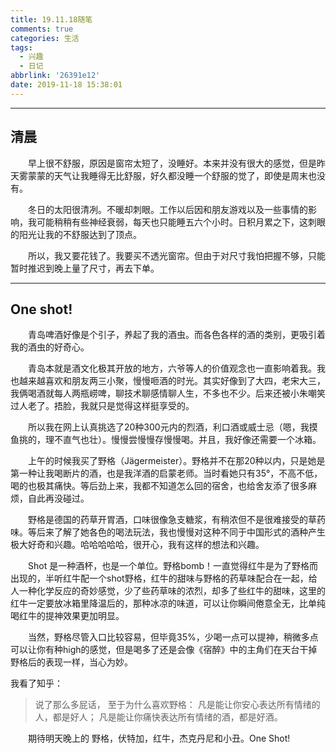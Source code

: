 ```yaml
---
title: 19.11.18随笔
comments: true
categories: 生活
tags:
  - 兴趣
  - 日记
abbrlink: '26391e12'
date: 2019-11-18 15:38:01
---
```


---

## 清晨

&emsp;&emsp;早上很不舒服，原因是窗帘太短了，没睡好。本来并没有很大的感觉，但是昨天雾蒙蒙的天气让我睡得无比舒服，好久都没睡一个舒服的觉了，即使是周末也没有。

&emsp;&emsp;冬日的太阳很清冽。不暖却刺眼。工作以后因和朋友游戏以及一些事情的影响，我可能稍稍有些神经衰弱，每天也只能睡五六个小时。日积月累之下，这刺眼的阳光让我的不舒服达到了顶点。

&emsp;&emsp;所以，我又要花钱了。我要买不透光窗帘。但由于对尺寸我怕把握不够，只能暂时推迟到晚上量了尺寸，再去下单。

---

## One shot!

&emsp;&emsp;青岛啤酒好像是个引子，养起了我的酒虫。而各色各样的酒的类别，更吸引着我的酒虫的好奇心。

&emsp;&emsp;青岛本就是酒文化极其开放的地方，六爷等人的价值观念也一直影响着我。我也越来越喜欢和朋友两三小聚，慢慢咂酒的时光。其实好像到了大四，老宋大三，我俩喝酒就每人两瓶崂啤，聊技术聊感情聊人生，不多也不少。后来还被小朱嘲笑过人老了。捂脸，我就只是觉得这样挺享受的。

&emsp;&emsp;所以我在网上认真挑选了20种300元内的烈酒，利口酒或威士忌（嗯，我摸鱼挑的，理不直气也壮）。慢慢尝慢慢存慢慢喝。并且，我好像还需要一个冰箱。

&emsp;&emsp;上午的时候我买了野格（Jägermeister）。野格并不在那20种以内，只是她是第一种让我喝断片的酒，也是我洋酒的启蒙老师。当时看她只有35°，不高不低，喝的也极其痛快。等后劲上来，我都不知道怎么回的宿舍，也给舍友添了很多麻烦，自此再没碰过。

&emsp;&emsp;野格是德国的药草开胃酒，口味很像急支糖浆，有稍浓但不是很难接受的草药味。等后来了解了她各色的喝法玩法，我也慢慢对这种不同于中国形式的酒种产生极大好奇和兴趣。哈哈哈哈哈，很开心，我有这样的想法和兴趣。

&emsp;&emsp;Shot 是一种酒杯，也是一个单位。野格bomb！一直觉得红牛是为了野格而出现的，半听红牛配一个shot野格，红牛的甜味与野格的药草味配合在一起，给人一种化学反应的奇妙感觉，少了些药草味的浓烈，却多了些红牛的甜味，这里的红牛一定要放冰箱里降温后的，那种冰凉的味道，可以让你瞬间倦意全无，比单纯喝红牛的提神效果更加明显。

&emsp;&emsp;当然，野格尽管入口比较容易，但毕竟35%，少喝一点可以提神，稍微多点可以让你有种high的感觉，但是喝多了还是会像《宿醉》中的主角们在天台干掉野格后的表现一样，当心为妙。

我看了知乎：    
>说了那么多屁话，
>至于为什么喜欢野格：
>凡是能让你安心表达所有情绪的人，都是好人；
>凡是能让你痛快表达所有情绪的酒，都是好酒。

&emsp;&emsp;期待明天晚上的 野格，伏特加，红牛，杰克丹尼和小丑。One Shot!